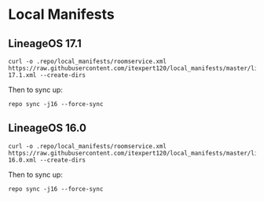 Local Manifests
===========
LineageOS 17.1
---------------
```
curl -o .repo/local_manifests/roomservice.xml https://raw.githubusercontent.com/itexpert120/local_manifests/master/lineage-17.1.xml --create-dirs
```
Then to sync up:
```
repo sync -j16 --force-sync
```


LineageOS 16.0
---------------
```
curl -o .repo/local_manifests/roomservice.xml https://raw.githubusercontent.com/itexpert120/local_manifests/master/lineage-16.0.xml --create-dirs
```
Then to sync up:
```
repo sync -j16 --force-sync
```
